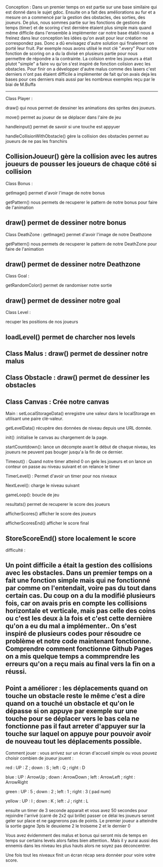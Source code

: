Conception : 
Dans un premier temps on est partie sur une base similaire qui est donné dans le sujet gdoc.
Ensuite on a fait des améliorations au fur et a mesure on a commencé par la gestion des obstacles, des sorties, des joueurs.
De plus, nous sommes partie sur les fonctions de gestions de temps (timer) et de scoring c'est dernière étaient plus simple mais quand même difficile dans l'ensemble à implémenter car notre base établi nous a freinez dans leur conception les idées qu'on avait pour leur création ne correspondez pas. Donc a dû envisagez d'autre solution qui finalement on porté leur fruit. Par exemple nous avons utilsé le mot clé ".every" Pour notre fonction de scoring on a du la divisé en plusieurs partie pour nous permettre de répondre a la contrainte.
La colision entre les joueurs a était plutot "simple" a faire vu qu'on s'est inspiré de fonction colision avec les obstacles.
Pour finir on a développer d'autre malus comme des  lasers c'est derniers n'ont pas étaient difficile a implémenter de fait qu'on avais deja les bases pour ces derniers mais aussi par les nombreux exemples reçu par le biai de M.Buffa


-----------------------------------
Class Player : 

draw() qui nous permet de dessiner les animations des sprites des joueurs.

move() permet au joueur de se déplacer dans l'aire de jeu

handleinput() permet de savoir si une touche est appyuer

handleCollisionWithObstacle() gère la collision des obstacles permet au joueurs de ne pas les franchirs

CollisionJoueur() gère la collision avec les autres joueurs de pousser les joueurs de chaque côté si collision
-------------------
Class Bonus : 

getImage() permet d'avoir l'image de notre bonus

getPattern() nous permets de recuperer le pattern de notre bonus pour faire de l'animation

draw() permet de dessiner notre bonus
-------------------
Class DeathZone : 
getImage() permet d'avoir l'image de notre Deathzone

getPattern() nous permets de recuperer le pattern de notre DeathZone pour faire de l'animation

draw() permet de dessiner notre Deathzone
-------------------
Class Goal :

getRandomColor() permet de randomiser notre sortie

draw() permet de dessiner notre goal
-------------------
Class Level : 

recuper les positions de nos joueurs

loadLevel() permet de charcher nos levels
-------------------
Class Malus : 
draw() permet de dessiner notre malus
-------------------
Class Obstacle :
draw() 
permet de dessiner les obstacles
-------------------
Class Canvas :
Crée notre canvas
-------------------
Main : 
setLocalStorageData() enregistre une valeur dans le localStorage en utilisant une paire clé-valeur.

getLevelData()  récupère des données de niveau depuis une URL donnée.

init() :initialise le canvas au chargement de la page.

startCountdown(): lance un décompte avant le début de chaque niveau, les joueurs ne peuvent pas bouger jusqu'a la fin de ce dernier.

Timeout() : Quand notre timer atteind 0 on gele les joueurs et on lance un conteur on passe au niveau suivant et on relance le timer

TimerLevel() : Permet d'avoir un timer pour nos niveaux 

NextLevel(): charge le niveau suivant

gameLoop(): boucle de jeu

resultats() permet de recuperer le score des joueurs

afficherScores() afficher le score des joueurs

afficherScoresEnd() afficher le score final

StoreScoreEnd() store localement le score
-------------------------
difficulté : 

Un point difficile a était la gestion des collisions avec les obstacles.
Dans un premier temps on a fait une fonction simple mais qui ne fonctionné par comme on l'entendait, voire pas du tout dans certain cas. Du coup on a du la modifié plusieurs fois, car on avais pris en compte les collisions horizontale et verticale, mais pas celle des coins ou c'est les deux à la fois et c'est cette dernière qu'on a eu du mal a implémenter.. On s'est inspiré de plusieurs codes pour résoudre ce problème et notre code maintenant fonctionne.
Comprendre comment fonctionne Github Pages on a mis quelque temps a commprendre les erreurs qu'on a reçu mais au final vers la fin on a réussi.
----------------------------------
Point a améliorer : 
les déplacements quand on touche un obstacle reste le même c'est a dire quand on a touché un obstacle et qu'on le dépasse si on appuye par exemple sur une touche pour se déplacer vers le bas cela ne fonctionne pas il faut arreter d'appuyer sur la touche sur laquel on appuye pour pouvoir avoir de nouveau tout les déplacements possible.
------------------------------------
Comment jouer : 
vous arrivez sur un écran d'accueil simple ou vous pouvez choisir combien de joueur jouent : 

red : UP : Z ; down : S  ; left : Q ; right : D

blue : UP : ArrowUp ; down : ArrowDown  ; left : ArrowLeft ; right : ArrowRight

green : UP : 5 ; down : 2  ; left : 1 ; right : 3 ( pad num)

yellow : UP : I ; down : K  ; left : J ; right : L

ensuite un timer de 3 seconde apparait et vous avez 50 secondes pour rejoindre l'arrivé (carré de 2x2 qui brille) passer ce délai les joueurs seront geler sur place et ne gagnerons pas de points.
Le premier joueur a atteindre la sortie gagne 3pts le deuxieme 2 le troiseme 2 et le dernier 0

Vous avez évidemment des malus et bonus qui seront mis de temps en temps sur certains levels alors faites bien attention.. Mais il y aurai aussi des ennemis dans les niveau les plus hauts alors ne soyez pas déconcentrer.

Une fois tout les niveaux finit un écran récap sera donnéer pour voire votre score.






